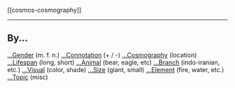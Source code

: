 [[cosmos-cosmography]]

---

## By...
[...Gender](beings-by-gender.md) (m. f. n.)
[...Connotation](beings-by-connotation.md) (+ / -)
[...Cosmography](beings-by-cosmography.md) (location)
[...Lifespan](beings-by-lifespan.md) (long, short)
[...Animal](beings-by-animal.md) (bear, eagle, etc)
[...Branch](beings-by-branch.md) (indo-iranian, etc.)
[...Visual](beings-by-visual.md) (color, shade)
[...Size](beings-by-size.md) (giant, small)
[...Element](beings-by-element.md) (fire, water, etc.)
[...Topic](beings-by-topic.md) (misc)






